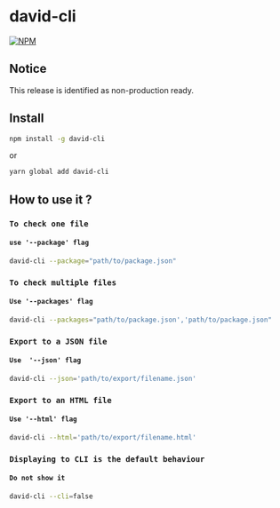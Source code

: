# david-cli
[![NPM](https://nodei.co/npm/david-cli.png?downloads=true&downloadRank=true&stars=true)](https://nodei.co/npm/david-cli/)

## Notice
This release is identified as non-production ready.

## Install
```bash
npm install -g david-cli
``` 
or 
```bash
yarn global add david-cli
``` 

## How to use it ?

### `To check one file`
####  `use '--package' flag`
```bash
david-cli --package="path/to/package.json"
``` 

### `To check multiple files`
#### `Use '--packages' flag`
```bash
david-cli --packages="path/to/package.json','path/to/package.json"
``` 

### `Export to a JSON file`
#### `Use  '--json' flag`
```bash
david-cli --json='path/to/export/filename.json'
```

### `Export to an HTML file`
#### `Use '--html' flag`
```bash
david-cli --html='path/to/export/filename.html'
```

### `Displaying to CLI is the default behaviour`
#### `Do not show it`
```bash
david-cli --cli=false
```
